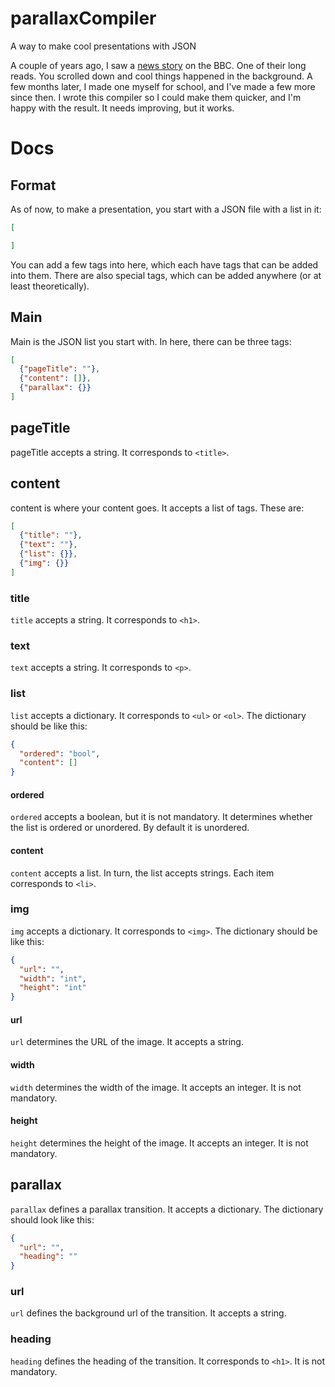 # parallaxCompiler

A way to make cool presentations with JSON

A couple of years ago, I saw a [news story](https://www.bbc.co.uk/news/resources/idt-sh/who_stole_burmas_royal_ruby) on the BBC. One of their long reads. You scrolled down and cool things happened in the background. A few months later, I made one myself for school, and I've made a few more since then. I wrote this compiler so I could make them quicker, and I'm happy with the result. It needs improving, but it works.

# Docs

## Format

As of now, to make a presentation, you start with a JSON file with a list in it:

```json
[

]
```

You can add a few tags into here, which each have tags that can be added into them. There are also special tags, which can be added anywhere (or at least theoretically).

## Main

Main is the JSON list you start with. In here, there can be three tags:
```json
[
  {"pageTitle": ""},
  {"content": []},
  {"parallax": {}}
]
```

## pageTitle

pageTitle accepts a string. It corresponds to `<title>`.

## content

content is where your content goes. It accepts a list of tags. These are:
```json
[
  {"title": ""},
  {"text": ""},
  {"list": {}},
  {"img": {}}
]
```

### title

`title` accepts a string. It corresponds to `<h1>`.

### text

`text` accepts a string. It corresponds to `<p>`.

### list

`list` accepts a dictionary. It corresponds to `<ul>` or `<ol>`. The dictionary should be like this:

```json
{
  "ordered": "bool",
  "content": []
}
```

#### ordered

`ordered` accepts a boolean, but it is not mandatory. It determines whether the list is ordered or unordered. By default it is unordered.

#### content

`content` accepts a list. In turn, the list accepts strings. Each item corresponds to `<li>`.

### img

`img` accepts a dictionary. It corresponds to `<img>`. The dictionary should be like this:

```json
{
  "url": "",
  "width": "int",
  "height": "int"
}
```

#### url

`url` determines the URL of the image. It accepts a string.

#### width

`width` determines the width of the image. It accepts an integer. It is not mandatory.

#### height

`height` determines the height of the image. It accepts an integer. It is not mandatory.

## parallax

`parallax` defines a parallax transition. It accepts a dictionary. The dictionary should look like this:

```json
{
  "url": "",
  "heading": ""
}
```

### url

`url` defines the background url of the transition. It accepts a string.

### heading

`heading` defines the heading of the transition. It corresponds to `<h1>`. It is not mandatory.
